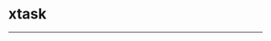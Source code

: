 <!-- dprint-ignore-file -->
<!-- sync-readme title [[ -->
# xtask
<!-- sync-readme ]] -->

<!-- sync-readme badge -->

---

<!-- sync-readme rustdoc -->
